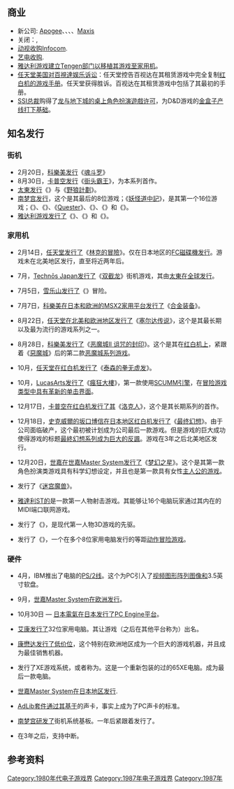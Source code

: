 ## 商业

  - 新公司:
    [Apogee](https://zh.wikipedia.org/wiki/3D_Realms "wikilink")、、、、[Maxis](../Page/Maxis.md "wikilink")
  - 关闭：,
  - [动视收购](../Page/动视.md "wikilink")[Infocom](../Page/Infocom.md "wikilink").
  - [艺电收购](../Page/艺电.md "wikilink").
  - [雅达利游戏建立](https://zh.wikipedia.org/wiki/雅达利游戏 "wikilink")[Tengen部门以移植其游戏至家用机](https://zh.wikipedia.org/wiki/Tengen "wikilink")。
  - [任天堂美国对](../Page/任天堂.md "wikilink")[百視達娱乐诉讼](../Page/百視達.md "wikilink")：任天堂控告百视达在其租赁游戏中完全复制[红白机的游戏手册](../Page/红白机.md "wikilink")。任天堂获得胜诉。百视达在其租赁游戏中包括了其最初的手册。
  - [SSI总裁](https://zh.wikipedia.org/wiki/Strategic_Simulations "wikilink")购得了[龙与地下城的](../Page/龙与地下城.md "wikilink")[桌上角色扮演遊戲许可](../Page/桌上角色扮演遊戲.md "wikilink")，为D\&D游戏的[金盒子产线打下基础](https://zh.wikipedia.org/wiki/金盒子 "wikilink")。

## 知名发行

### 街机

  - 2月20日，[科樂美发行](../Page/科樂美.md "wikilink")《[魂斗罗](../Page/魂斗罗.md "wikilink")》
  - 8月30日，[卡普空发行](../Page/卡普空.md "wikilink")《[街头霸王](../Page/街头霸王_\(游戏\).md "wikilink")》，为本系列首作。
  - [太東发行](../Page/太東.md "wikilink")《》与《[野狼計劃](../Page/野狼計劃.md "wikilink")》。
  - [南梦宫发行](../Page/南梦宫.md "wikilink")，这个是其最后的8位游戏；《[妖怪道中記](https://zh.wikipedia.org/wiki/妖怪道中記 "wikilink")》，是其第一个16位游戏；《》、《》、《[Quester](https://zh.wikipedia.org/wiki/Quester "wikilink")》、《》、《》和《》。
  - [雅达利游戏发行了](https://zh.wikipedia.org/wiki/雅达利游戏 "wikilink")《》、《》和《》。

### 家用机

  - 2月14日，[任天堂发行了](../Page/任天堂.md "wikilink")《[林克的冒險](../Page/林克的冒險.md "wikilink")》。仅在日本地区的[FC磁碟機发行](../Page/FC磁碟機.md "wikilink")。游戏未在北美地区发行，直至将近两年后。

  - 7月，[Technōs
    Japan发行了](../Page/Technōs_Japan.md "wikilink")《[双截龙](../Page/双截龙_\(游戏\).md "wikilink")》街机游戏，其由[太東在全球发行](../Page/太東.md "wikilink")。

  - 7月5日，[雪乐山发行了](../Page/雪乐山.md "wikilink")《》冒险。

  - 7月7日，[科樂美在日本和欧洲的](../Page/科樂美.md "wikilink")[MSX2家用平台发行了](../Page/MSX.md "wikilink")《[合金装备](../Page/合金装备_\(1987年游戏\).md "wikilink")》。

  - 8月22日，[任天堂在北美和欧洲地区发行了](../Page/任天堂.md "wikilink")《[塞尔达传说](../Page/塞尔达传说_\(游戏\).md "wikilink")》，这个是其最长期以及最为流行的游戏系列之一。

  - 8月28日，[科樂美发行了](../Page/科樂美.md "wikilink")《[恶魔城II
    诅咒的封印](../Page/恶魔城II_诅咒的封印.md "wikilink")》。这个是其在[红白机上](../Page/红白机.md "wikilink")，紧跟着《[惡魔城](../Page/惡魔城_\(遊戲\).md "wikilink")》后的第二款[恶魔城系列游戏](../Page/恶魔城系列.md "wikilink")。

  - 10月，[任天堂在](../Page/任天堂.md "wikilink")[红白机发行了](../Page/红白机.md "wikilink")《[泰森的拳无虚发](../Page/拳无虚发_\(1987年游戏\).md "wikilink")》。

  - 10月，[LucasArts发行了](../Page/LucasArts.md "wikilink")《[瘋狂大樓](../Page/瘋狂大樓.md "wikilink")》，第一款使用[SCUMM引擎](../Page/SCUMM.md "wikilink")，在[冒险游戏类型中具有革新的](../Page/冒险游戏.md "wikilink")[单击界面](https://zh.wikipedia.org/wiki/单击 "wikilink")。

  - 12月17日，[卡普空在红白机发行了其](../Page/卡普空.md "wikilink")《[洛克人](https://zh.wikipedia.org/wiki/洛克人_\(游戏\) "wikilink")》，这个是其长期系列的首作。

  - 12月18日，[史克威爾的](../Page/史克威爾.md "wikilink")[坂口博信在日本地区](../Page/坂口博信.md "wikilink")[红白机发行了](../Page/红白机.md "wikilink")《[最终幻想](../Page/最终幻想_\(游戏\).md "wikilink")》。由于公司面临破产，这个最初被计划成为公司最后一款游戏。但是游戏的巨大成功使得游戏的标题[最終幻想系列成为巨大的](https://zh.wikipedia.org/wiki/最終幻想系列 "wikilink")[反諷](../Page/反諷.md "wikilink")。游戏在3年之后北美地区发行。

  - 12月20日，[世嘉在](../Page/世嘉.md "wikilink")[世嘉Master
    System发行了](../Page/世嘉Master_System.md "wikilink")《[梦幻之星](../Page/梦幻之星.md "wikilink")》。这个是其第一款角色扮演类游戏具有科学幻想设定，并且也是第一款具有女性[主人公的游戏](../Page/主人公.md "wikilink")。

  - 发行了《[迷宫魔兽](../Page/迷宫魔兽.md "wikilink")》。

  - [雅達利ST的](https://zh.wikipedia.org/wiki/雅達利ST "wikilink")是一款第一人物射击游戏。其能够让16个电脑玩家通过其内在的MIDI端口联网游戏。

  - 发行了《》，是现代第一人物3D游戏的先驱。

  - 发行了《》，一个在多个8位家用电脑发行的等距[动作冒险游戏](https://zh.wikipedia.org/wiki/动作冒险游戏 "wikilink")。

### 硬件

  - 4月，IBM推出了电脑的[PS/2线](https://zh.wikipedia.org/wiki/PS/2 "wikilink")。这个为PC引入了[视频图形阵列图像和](../Page/视频图形阵列.md "wikilink")3.5英寸软盘。

  - 9月，[世嘉Master System在欧洲发行](../Page/世嘉Master_System.md "wikilink")。

  - 10月30日 —
    [日本電氣在](../Page/日本電氣.md "wikilink")[日本发行了](../Page/日本.md "wikilink")[PC
    Engine平台](https://zh.wikipedia.org/wiki/PC_Engine "wikilink")。

  - [艾康发行了](../Page/艾康電腦.md "wikilink")32位家用电脑。其让游戏（之后在其他平台称为）出名。

  - [康懋达发行了低价位](../Page/康懋达国际.md "wikilink")，这个特别在欧洲地区成为一个巨大的游戏机器，并且成为最佳销售机器。

  - 发行了XE游戏系统，或者称为。这是一个重新包装的过的65XE电脑。成为最后一款电脑。

  - [世嘉Master
    System在](../Page/世嘉Master_System.md "wikilink")[日本地区发行](../Page/日本.md "wikilink").

  - [AdLib套件通过其基于](../Page/AdLib.md "wikilink")的声卡，事实上成为了PC声卡的标准。

  - [南梦宫研发了](../Page/南梦宫.md "wikilink")街机系统基板。一年后紧跟着发行了。

  - 在3年之后，支持中断。

## 参考资料

[Category:1980年代电子游戏界](https://zh.wikipedia.org/wiki/Category:1980年代电子游戏界 "wikilink")
[Category:1987年电子游戏界](https://zh.wikipedia.org/wiki/Category:1987年电子游戏界 "wikilink")
[Category:1987年](https://zh.wikipedia.org/wiki/Category:1987年 "wikilink")